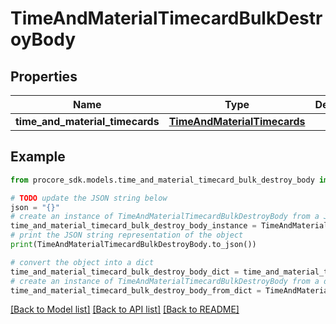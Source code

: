 # TimeAndMaterialTimecardBulkDestroyBody


## Properties

Name | Type | Description | Notes
------------ | ------------- | ------------- | -------------
**time_and_material_timecards** | [**TimeAndMaterialTimecards**](TimeAndMaterialTimecards.md) |  | 

## Example

```python
from procore_sdk.models.time_and_material_timecard_bulk_destroy_body import TimeAndMaterialTimecardBulkDestroyBody

# TODO update the JSON string below
json = "{}"
# create an instance of TimeAndMaterialTimecardBulkDestroyBody from a JSON string
time_and_material_timecard_bulk_destroy_body_instance = TimeAndMaterialTimecardBulkDestroyBody.from_json(json)
# print the JSON string representation of the object
print(TimeAndMaterialTimecardBulkDestroyBody.to_json())

# convert the object into a dict
time_and_material_timecard_bulk_destroy_body_dict = time_and_material_timecard_bulk_destroy_body_instance.to_dict()
# create an instance of TimeAndMaterialTimecardBulkDestroyBody from a dict
time_and_material_timecard_bulk_destroy_body_from_dict = TimeAndMaterialTimecardBulkDestroyBody.from_dict(time_and_material_timecard_bulk_destroy_body_dict)
```
[[Back to Model list]](../README.md#documentation-for-models) [[Back to API list]](../README.md#documentation-for-api-endpoints) [[Back to README]](../README.md)


